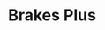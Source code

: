 ---
title: "Brakes Plus"
url: /colorado-springs/brakes-plus-briargate-boulevard/
shop: Autowerkstatt
---